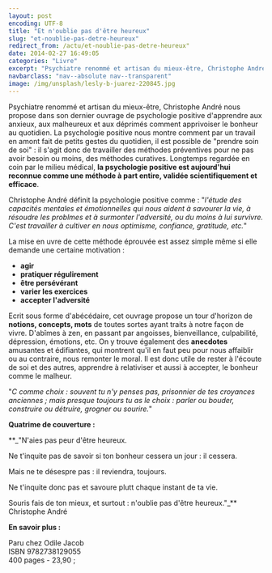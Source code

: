 ```yaml
---
layout: post
encoding: UTF-8
title: "Et n'oublie pas d'être heureux"
slug: "et-noublie-pas-detre-heureux"
redirect_from: /actu/et-noublie-pas-detre-heureux"
date: 2014-02-27 16:49:05
categories: "Livre"
excerpt: "Psychiatre renommé et artisan du mieux-être, Christophe André nous propose dans son dernier ouvrage de psychologie positive d'apprendre aux anxieux, aux malheureux et aux déprimés comment apprivoiser le bonheur au quotidien."
navbarclass: "nav--absolute nav--transparent"
image: /img/unsplash/lesly-b-juarez-220845.jpg
---
```

Psychiatre renommé et artisan du mieux-être, Christophe André nous propose dans son dernier ouvrage de psychologie positive d'apprendre aux anxieux, aux malheureux et aux déprimés comment apprivoiser le bonheur au quotidien.
La psychologie positive nous montre comment par un travail en amont fait de petits gestes du quotidien, il est possible de "prendre soin de soi" : il s'agit donc de travailler des méthodes préventives pour ne pas avoir besoin ou moins, des méthodes curatives. Longtemps regardée en coin par le milieu médical, **la psychologie positive est aujourd'hui reconnue comme une méthode à part entire, validée scientifiquement et efficace**.  
  
Christophe André définit la psychologie positive comme : "_l'étude des capacités mentales et émotionnelles qui nous aident à savourer la vie, à résoudre les problmes et à surmonter l'adversité, ou du moins à lui survivre. C'est travailler à cultiver en nous optimisme, confiance, gratitude, etc._"  
  
La mise en uvre de cette méthode éprouvée est assez simple même si elle demande une certaine motivation :

- **agir**
- **pratiquer régulirement**
- **être persévérant**
- **varier les exercices**
- **accepter l'adversité**

  
Ecrit sous forme d'abécédaire, cet ouvrage propose un tour d'horizon de **notions, concepts, mots** de toutes sortes ayant traits à notre façon de vivre. D'abîmes à zen, en passant par angoisses, bienveillance, culpabilité, dépression, émotions, etc. On y trouve également des **anecdotes** amusantes et édifiantes, qui montrent qu'il en faut peu pour nous affaiblir ou au contraire, nous remonter le moral. Il est donc utile de rester à l'écoute de soi et des autres, apprendre à relativiser et aussi à accepter, le bonheur comme le malheur.  
  
"_C comme choix : souvent tu n'y penses pas, prisonnier de tes croyances anciennes ; mais presque toujours tu as le choix : parler ou bouder, construire ou détruire, grogner ou sourire._"  
  
**Quatrime de couverture :**  
  
**_"N'aies pas peur d'être heureux.  
  
Ne t'inquite pas de savoir si ton bonheur cessera un jour : il cessera.  
  
Mais ne te désespre pas : il reviendra, toujours.  
  
Ne t'inquite donc pas et savoure plutt chaque instant de ta vie.  
  
Souris fais de ton mieux, et surtout : n'oublie pas d'être heureux."_** Christophe André  
  
 **En savoir plus :**  
  
Paru chez Odile Jacob  
ISBN 9782738129055  
400 pages - 23,90 ;